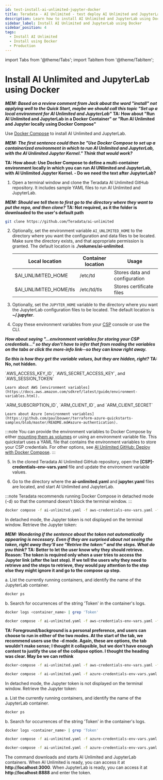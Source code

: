 ```yaml
---
id: test-install-ai-unlimited-jupyter-docker
title: Teradata - AI Unlimited - test deploy AI Unlimited and JupyterLab using Docker
description: Learn how to install AI Unlimited and JupyterLab using Docker.
sidebar_label: Install AI Unlimited and JupyterLab using Docker 
sidebar_position: 4
tags:
  - Install AI Unlimited
  - Install using Docker
  - Production
---
```


import Tabs from '@theme/Tabs';
import TabItem from '@theme/TabItem';

# Install AI Unlimited and JupyterLab using Docker

***MEM: Based on a review comment from Jack about the word "install" not applying well to the Quick Start, maybe we should call this topic "Set up a local environment for AI Unlimited and JupyterLab"***
**TA: How about "Run AI Unlimited and JupyterLab in a Docker Container" or "Run AI Unlimited and Jupyter locally using Docker Compose"**

Use [Docker Compose](https://docs.docker.com/compose/) to install AI Unlimited and JupyterLab. 

***MEM: The first sentence could then be "Use Docker Compose to set up a containerized environment in which to run AI Unlimited and JupyterLab, with the AI Unlimited Jupyter Kernel." Think that would work?***

**TA: How about: Use Docker Compose to define a multi-container environment locally in which you can run AI UNlimited and JupyterLab, with AI Unlimited Jupyter Kernel. - Do we need the text after JupyterLab?**

1. Open a terminal window and clone the Teradata AI Unlimited GitHub repository. It includes sample YAML files to run AI Unlimited and JupyterLab.

***MEM: Should we tell them to first go to the directory where they want to put the repo, and then clone?***
**TA: Not required, as it the folder is downloaded to the user's default path**

``` bash
git clone https://github.com/Teradata/ai-unlimited
```
2. Optionally, set the environment variable `AI_UNLIMITED_HOME` to the directory where you want the configuration and data files to be located. Make sure the directory exists, and that appropriate permission is granted. The default location is **./volumes/ai-unlimited**.

    | **Local location** | **Container location** | **Usage** |
    |----------------|--------------------|-------|
    | $AI_UNLIMITED_HOME | /etc/td | Stores data and configuration |
    | $AI_UNLIMITED_HOME/tls | /etc/td/tls | Stores certificate files |

3. Optionally, set the `JUPYTER_HOME` variable to the directory where you want the JupyterLab configuration files to be located. The default location is **~/.jupyter**.

4. Copy these environment variables from your [CSP](/docs/glossary.md#glo-csp) console or use the CLI. 

***How about saying "...environment variables for storing your CSP credentials..." so they don't have to infer that from reading the variables on the tabs or click the more-info link--so they can know right away.***

***So this is how they get the variable values, but they are hidden, right?***
**TA: No, not hidden.**

<Tabs>
    <TabItem value="aws" label="AWS" default>
    `AWS_ACCESS_KEY_ID`, `AWS_SECRET_ACCESS_KEY`, and `AWS_SESSION_TOKEN`

    Learn about AWS [environment variables](https://docs.aws.amazon.com/sdkref/latest/guide/environment-variables.html).
  
</TabItem>
    <TabItem value="azure" label="Azure">
    `ARM_SUBSCRIPTION_ID`, `ARM_CLIENT_ID`, and `ARM_CLIENT_SECRET`

    Learn about Azure [environment variables](https://github.com/paulbouwer/terraform-azure-quickstarts-samples/blob/master/README.md#azure-authentication).
  
</TabItem>
    </Tabs>

:::note 
You can provide the environment variables to Docker Compose by either [mounting them as volumes](/docs/glossary.md#glo-mounting-volumes) or using an environment variable file. This quickstart uses a YAML file that contains the environment variables to store your CSP credentials. For other options, see [AI Unlimited GitHub: Deploy with Docker Compose](https://github.com/Teradata/ai-unlimited/blob/develop/deployments/docker/README.md).
:::

5. In the cloned Teradata AI Unlimited GitHub repository, open the **[CSP]-credentials-env-vars.yaml** file and update the environment variable values.

6. Go to the directory where the **ai-unlimited.yaml** and **jupyter.yaml** files are located, and start AI Unlimited and JupyterLab.

:::note
Teradata recommends running Docker Compose in detached mode (-d) so that the command doesn't block the terminal window.
:::

  <Tabs>
    <TabItem value="aws" label="AWS" default>

```bash title="Run the Docker Compose file in the background "
docker compose -f ai-unlimited.yaml -f aws-credentials-env-vars.yaml -f jupyter.yaml -d up 
```
In detached mode, the Jupyter token is not displayed on the terminal window. Retrieve the Jupyter token:

***MEM: Wondering if the sentence about the token not automatically appearing is necessary. Even if they are surprised about not seeing the token, right away they'll see "Retrive the token:" and the steps. What do you think?***
**TA: Better to let the user know why they should retrieve. Reason: The token is required only when a user tries to access the Jupyter link (after the last step). If we tell the users why they need to retrieve and the steps to retrieve, they would pay attention to the step else they might ignore it and go to the compose up step.**

a. List the currently running containers, and identify the name of the JupyterLab container.

```bash
docker ps 
```
b. Search for occurrences of the string 'Token' in the container's logs.

```bash
docker logs <container_name> | grep 'Token'
```

```bash title="Run the Docker Compose file in the foreground "
docker compose -f ai-unlimited.yaml -f aws-credentials-env-vars.yaml -f jupyter.yaml up 
```

**TA: Foreground/background is a personal preference, and users can choose to run in either of the two modes. At the start of the tab, we recommend users use the -d mode. Again, these are options, the tab wouldn't make sense; I thought it collapsible, but we don't have enough content to justify the use of the collapse option. I thought the heading was clear. May be we can rethink**

 ```bash title="Stop the containers and remove networks, volumes, and images"
docker-compose -f ai-unlimited.yaml -f aws-credentials-env-vars.yaml -f jupyter.yaml down
  ```

</TabItem>
    <TabItem value="azure" label="Azure">
	
  ```bash title="Run the Docker Compose file in the background "
docker compose -f ai-unlimited.yaml -f azure-credentials-env-vars.yaml -f jupyter.yaml -d up
```

In detached mode, the Jupyter token is not displayed on the terminal window. Retrieve the Jupyter token:

a. List the currently running containers, and identify the name of the JupyterLab container.

```bash
docker ps 
```
b. Search for occurrences of the string 'Token' in the container's logs.

```bash
docker logs <container_name> | grep 'Token'
```

  ```bash title="Run the Docker Compose file in the foreground "
docker compose -f ai-unlimited.yaml -f azure-credentials-env-vars.yaml -f jupyter.yaml up 
```

  ```bash title="Stop the containers and remove networks, volumes, and images"
docker-compose -f ai-unlimited.yaml -f azure-credentials-env-vars.yaml -f jupyter.yaml down
  ```
 </TabItem>
    </Tabs>

The command downloads and starts AI Unlimited and JupyterLab containers. When AI Unlimited is ready, you can access it at **http://localhost:3000**. When JupyterLab is ready, you can access it at **http://localhost:8888** and enter the token. 

